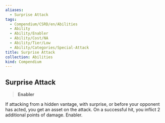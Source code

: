 ```yaml
---
aliases:
  - Surprise Attack
tags:
  - Compendium/CSRD/en/Abilities
  - Ability
  - Ability/Enabler
  - Ability/Cost/NA
  - Ability/Tier/Low
  - Ability/Categories/Special-Attack
title: Surprise Attack
collection: Abilities
kind: Compendium
---
```

## Surprise Attack  
>**Enabler**
  
If attacking from a hidden vantage, with surprise, or before your opponent has acted, you get an asset on the attack. On a successful hit, you inflict 2 additional points of damage. Enabler.